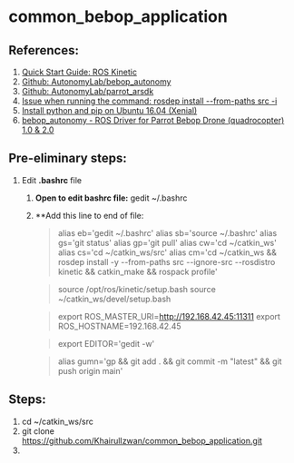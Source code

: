 # common_bebop_application

## References:
1. [Quick Start Guide: ROS Kinetic](https://emanual.robotis.com/docs/en/platform/turtlebot3/quick-start/)
2. [Github: AutonomyLab/bebop_autonomy](https://github.com/AutonomyLab/bebop_autonomy)
3. [Github: AutonomyLab/parrot_arsdk](https://github.com/AutonomyLab/parrot_arsdk)
4. [Issue when running the command: rosdep install --from-paths src -i](https://github.com/gsilano/BebopS/issues/3)
5. [Install python and pip on Ubuntu 16.04 (Xenial)](https://medium.com/@vishal.sharma./pinstall-python-and-pip-on-ubuntu-16-04-xenial-9bd11704b577)
6. [bebop_autonomy - ROS Driver for Parrot Bebop Drone (quadrocopter) 1.0 & 2.0](https://bebop-autonomy.readthedocs.io/en/latest/index.html)

## Pre-eliminary steps:
1. Edit **.bashrc** file
	1. **Open to edit bashrc file:** gedit ~/.bashrc
	2. **Add this line to end of file:
		>
		> alias eb='gedit ~/.bashrc'
		> alias sb='source ~/.bashrc'
		> alias gs='git status'
		> alias gp='git pull'
		> alias cw='cd ~/catkin_ws'
		> alias cs='cd ~/catkin_ws/src'
		> alias cm='cd ~/catkin_ws && rosdep install -y --from-paths src --ignore-src --rosdistro kinetic && catkin_make && rospack profile'

		> source /opt/ros/kinetic/setup.bash
		> source ~/catkin_ws/devel/setup.bash

		> export ROS_MASTER_URI=http://192.168.42.45:11311
		> export ROS_HOSTNAME=192.168.42.45

		> export EDITOR='gedit -w'

		> alias gumn='gp && git add . && git commit -m "latest" && git push origin main'
		>

## Steps:
1. cd ~/catkin_ws/src
2. git clone https://github.com/KhairulIzwan/common_bebop_application.git
3. 
